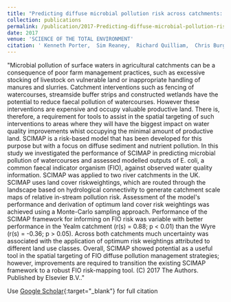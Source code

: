 ```yaml
---
title: "Predicting diffuse microbial pollution risk across catchments: The performance of SCIMAP and recommendations for future development"
collection: publications
permalink: /publication/2017-Predicting-diffuse-microbial-pollution-risk-across-catchments-The-performance-of-SCIMAP-and-recommendations-for-future-development
date: 2017
venue: 'SCIENCE OF THE TOTAL ENVIRONMENT'
citation: ' Kenneth Porter,  Sim Reaney,  Richard Quilliam,  Chris Burgess,  David Oliver, &quot;Predicting diffuse microbial pollution risk across catchments: The performance of SCIMAP and recommendations for future development.&quot; SCIENCE OF THE TOTAL ENVIRONMENT, {2017}.'
---
```

"Microbial pollution of surface waters in agricultural catchments can be a consequence of poor farm management practices, such as excessive stocking of livestock on vulnerable land or inappropriate handling of manures and slurries. Catchment interventions such as fencing of watercourses, streamside buffer strips and constructed wetlands have the potential to reduce faecal pollution of watercourses. However these interventions are expensive and occupy valuable productive land. There is, therefore, a requirement for tools to assist in the spatial targeting of such interventions to areas where they will have the biggest impact on water quality improvements whist occupying the minimal amount of productive land. SCIMAP is a risk-based model that has been developed for this purpose but with a focus on diffuse sediment and nutrient pollution. In this study we investigated the performance of SCIMAP in predicting microbial pollution of watercourses and assessed modelled outputs of E. coli, a common faecal indicator organism (FIO), against observed water quality information. SCIMAP was applied to two river catchments in the UK. SCIMAP uses land cover riskweightings, which are routed through the landscape based on hydrological connectivity to generate catchment scale maps of relative in-stream pollution risk. Assessment of the model&apos;s performance and derivation of optimum land cover risk weightings was achieved using a Monte-Carlo sampling approach. Performance of the SCIMAP framework for informing on FIO risk was variable with better performance in the Yealm catchment (r(s) = 0.88; p < 0.01) than the Wyre (r(s) = -0.36; p > 0.05). Across both catchments much uncertainty was associated with the application of optimum risk weightings attributed to different land use classes. Overall, SCIMAP showed potential as a useful tool in the spatial targeting of FIO diffuse pollution management strategies; however, improvements are required to transition the existing SCIMAP framework to a robust FIO risk-mapping tool. (C) 2017 The Authors. Published by Elsevier B.V.."

Use [Google Scholar](https://scholar.google.com/scholar?q=Predicting+diffuse+microbial+pollution+risk+across+catchments:+The+performance+of+SCIMAP+and+recommendations+for+future+development){:target="_blank"} for full citation